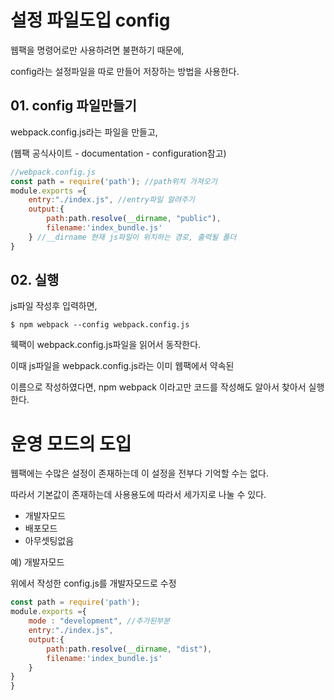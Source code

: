 # 설정 파일도입 config
웹팩을 명령어로만 사용하려면 불편하기 때문에,

config라는 설정파일을 따로 만들어 저장하는 방법을 사용한다.

## 01. config 파일만들기
webpack.config.js라는 파일을 만들고, 

(웹팩 공식사이트 - documentation - configuration참고)
```js
//webpack.config.js
const path = require('path'); //path위치 가져오기
module.exports ={
    entry:"./index.js", //entry파일 알려주기
    output:{
        path:path.resolve(__dirname, "public"),
        filename:'index_bundle.js' 
    } //__dirname 현재 js파일이 위치하는 경로, 출력될 폴더
}
```
## 02. 실행
js파일 작성후 입력하면,
```node
$ npm webpack --config webpack.config.js
```
웩팩이 webpack.config.js파일을 읽어서 동작한다.

이때 js파일을 webpack.config.js라는 이미 웹팩에서 약속된

이름으로 작성하였다면, npm webpack 이라고만 코드를 작성해도 알아서 찾아서 실행한다.

# 운영 모드의 도입

웹팩에는 수많은 설정이 존재하는데 이 설정을 전부다
기억할 수는 없다. 

따라서 기본값이 존재하는데 사용용도에 따라서 세가지로 나눌 수 있다.

- 개발자모드 
- 배포모드
- 아무셋팅없음

예) 개발자모드

위에서 작성한 config.js를 개발자모드로 수정
```js
const path = require('path');
module.exports ={
    mode : "development", //추가된부분
    entry:"./index.js",
    output:{
        path:path.resolve(__dirname, "dist"),
        filename:'index_bundle.js'
    }
}
}
```
